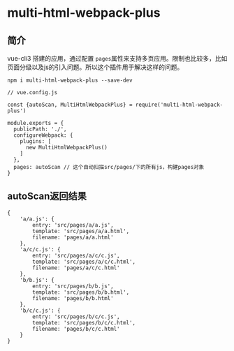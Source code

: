 # multi-html-webpack-plus

## 简介
vue-cli3 搭建的应用，通过配置 `pages`属性来支持多页应用。限制也比较多，比如页面分级以及js的引入问题。所以这个插件用于解决这样的问题。
```
npm i multi-html-webpack-plus --save-dev

// vue.config.js

const {autoScan, MultiHtmlWebpackPlus} = require('multi-html-webpack-plus')

module.exports = {
  publicPath: './',
  configureWebpack: {
    plugins: [
      new MultiHtmlWebpackPlus()
    ]
  },
  pages: autoScan // 这个自动扫描src/pages/下的所有js，构建pages对象
}
```
## autoScan返回结果
```
{
	'a/a.js': {
		entry: 'src/pages/a/a.js',
		template: 'src/pages/a/a.html',
		filename: 'pages/a/a.html'
	},
	'a/c/c.js': {
		entry: 'src/pages/a/c/c.js',
		template: 'src/pages/a/c/c.html',
		filename: 'pages/a/c/c.html'
	},
	'b/b.js': {
		entry: 'src/pages/b/b.js',
		template: 'src/pages/b/b.html',
		filename: 'pages/b/b.html'
	},
	'b/c/c.js': {
		entry: 'src/pages/b/c/c.js',
		template: 'src/pages/b/c/c.html',
		filename: 'pages/b/c/c.html'
	}
}
```
